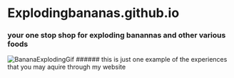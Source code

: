 # Explodingbananas.github.io

### **your one stop shop for exploding banannas and other various foods**

![BananaExplodingGif](https://i.makeagif.com/media/12-06-2015/f5WCKL.gif) ###### this is just one example of the experiences that you may aquire through my website
